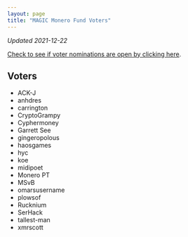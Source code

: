 ```yaml
---
layout: page
title: "MAGIC Monero Fund Voters"
---
```


*Updated 2021-12-22*

[Check to see if voter nominations are open by clicking here](https://github.com/MAGICGrants/Monero-Fund).

## Voters

* ACK-J
* anhdres
* carrington
* CryptoGrampy
* Cyphermoney
* Garrett See
* gingeropolous
* haosgames
* hyc
* koe
* midipoet
* Monero PT
* MSvB
* omarsusername
* plowsof
* Rucknium
* SerHack
* tallest-man
* xmrscott
